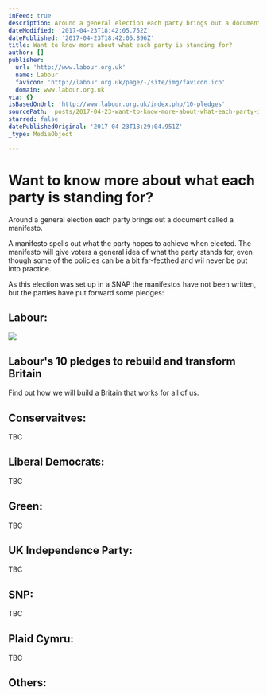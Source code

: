 ```yaml
---
inFeed: true
description: Around a general election each party brings out a document called a manifesto.
dateModified: '2017-04-23T18:42:05.752Z'
datePublished: '2017-04-23T18:42:05.896Z'
title: Want to know more about what each party is standing for?
author: []
publisher:
  url: 'http://www.labour.org.uk'
  name: Labour
  favicon: 'http://labour.org.uk/page/-/site/img/favicon.ico'
  domain: www.labour.org.uk
via: {}
isBasedOnUrl: 'http://www.labour.org.uk/index.php/10-pledges'
sourcePath: _posts/2017-04-23-want-to-know-more-about-what-each-party-is-standing-for.md
starred: false
datePublishedOriginal: '2017-04-23T18:29:04.951Z'
_type: MediaObject

---
```

# Want to know more about what each party is standing for?

Around a general election each party brings out a document called a manifesto.

A manifesto spells out what the party hopes to achieve when elected. The manifesto will give voters a general idea of what the party stands for, even though some of the policies can be a bit far-fecthed and wil never be put into practice.

As this election was set up in a SNAP the manifestos have not been written, but the parties have put forward some pledges:

## Labour:

<article style=""><img src="https://s3-us-west-2.amazonaws.com/the-grid-img/p/63061423085c0aa7b08357a3b4ea1b0795111dc8.png" /><h1>Labour's 10 pledges to rebuild and transform Britain</h1><p>Find out how we will build a Britain that works for all of us.</p></article>

## Conservaitves:

TBC

## Liberal Democrats:

TBC

## Green:

TBC

## UK Independence Party:

TBC

## SNP:

TBC

## Plaid Cymru:

TBC

## Others: